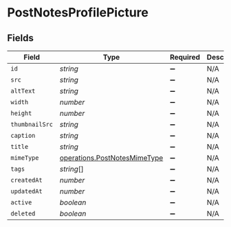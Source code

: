 # PostNotesProfilePicture


## Fields

| Field                                                                        | Type                                                                         | Required                                                                     | Description                                                                  |
| ---------------------------------------------------------------------------- | ---------------------------------------------------------------------------- | ---------------------------------------------------------------------------- | ---------------------------------------------------------------------------- |
| `id`                                                                         | *string*                                                                     | :heavy_minus_sign:                                                           | N/A                                                                          |
| `src`                                                                        | *string*                                                                     | :heavy_minus_sign:                                                           | N/A                                                                          |
| `altText`                                                                    | *string*                                                                     | :heavy_minus_sign:                                                           | N/A                                                                          |
| `width`                                                                      | *number*                                                                     | :heavy_minus_sign:                                                           | N/A                                                                          |
| `height`                                                                     | *number*                                                                     | :heavy_minus_sign:                                                           | N/A                                                                          |
| `thumbnailSrc`                                                               | *string*                                                                     | :heavy_minus_sign:                                                           | N/A                                                                          |
| `caption`                                                                    | *string*                                                                     | :heavy_minus_sign:                                                           | N/A                                                                          |
| `title`                                                                      | *string*                                                                     | :heavy_minus_sign:                                                           | N/A                                                                          |
| `mimeType`                                                                   | [operations.PostNotesMimeType](../../models/operations/postnotesmimetype.md) | :heavy_minus_sign:                                                           | N/A                                                                          |
| `tags`                                                                       | *string*[]                                                                   | :heavy_minus_sign:                                                           | N/A                                                                          |
| `createdAt`                                                                  | *number*                                                                     | :heavy_minus_sign:                                                           | N/A                                                                          |
| `updatedAt`                                                                  | *number*                                                                     | :heavy_minus_sign:                                                           | N/A                                                                          |
| `active`                                                                     | *boolean*                                                                    | :heavy_minus_sign:                                                           | N/A                                                                          |
| `deleted`                                                                    | *boolean*                                                                    | :heavy_minus_sign:                                                           | N/A                                                                          |